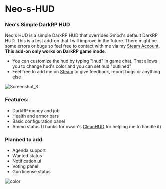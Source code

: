 # Neo-s-HUD
### **Neo's Simple DarkRP HUD** 
Neo's HUD is a simple DarkRP HUD that overrides Gmod's default DarkRP HUD. This is a test add-on that I will improve in the future. There might be some errors or bugs so feel free to contact with me via my [Steam Account](https://steamcommunity.com/profiles/76561198398369164). **This add-on only works on DarkRP game mode**. 

- You can customize the hud by typing "!hud" in game chat. That allows you to change hud's color and you can set hud "outlined"
- Feel free to add me on [Steam](https://steamcommunity.com/profiles/76561198398369164) to give feedback, report bugs or anything else



![Screenshot_3](https://github.com/RusenAkbal/Neo-s-HUD/assets/101585180/28a3c19e-4c0c-47f3-8c60-95b7c0dd2fbd)




### **Features:**
- DarkRP money and job
- Health and armor bars
- Basic configuration panel
- Ammo status (Thanks for owain's [CleanHUD](https://garrysmods.org/download/57450/v12-clean-hud-in-the-hud#description) for helping me to handle it)

### **Planned to add:**

- Agenda support
- Wanted status
- Notification ui
- Voting panel
- Gun license status




![color](https://github.com/RusenAkbal/Neo-s-HUD/assets/101585180/06481e3d-b0ea-449e-98cd-8f033a4b130d)


